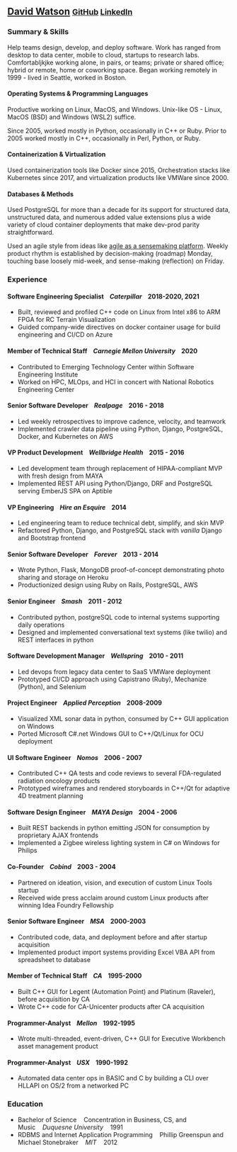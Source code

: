 ## [David Watson](mailto:david@davidwatson.org) <small>[GitHub](https://github.com/davidthewatson) [LinkedIn](https://www.linkedin.com/in/davidthewatson/)</small>


### Summary & Skills

Help teams design, develop, and deploy software. Work has ranged from desktop to data center, mobile to cloud, startups to research labs. Comfortabljkjke working alone, in pairs, or teams; private or shared office; hybrid or remote, home or coworking space. Began working remotely in 1999 - lived in Seattle, worked in Boston.

#### Operating Systems & Programming Languages

Productive working on Linux, MacOS, and Windows. Unix-like OS - Linux, MacOS (BSD) and Windows (WSL2) suffice.

Since 2005, worked mostly in Python, occasionally in C++ or Ruby. Prior to 2005 worked mostly in C++, occasionally in Perl, Python, or Ruby.

#### Containerization & Virtualization

Used containerization tools like Docker since 2015, Orchestration stacks like Kubernetes since 2017, and virtualization products like VMWare since 2000. 

#### Databases & Methods

Used PostgreSQL for more than a decade for its support for structured data, unstructured data, and numerous added value extensions plus a wide variety of cloud container deployments that make dev-prod parity straightforward.

Used an agile style from ideas like [agile as a sensemaking platform](https://medium.com/agile-sensemaking/why-sensemaking-will-save-agile-e1ad99b4805a). Weekly product rhythm is established by decision-making (roadmap) Monday, touching base loosely mid-week, and sense-making (reflection) on Friday.

### Experience

#### Software Engineering Specialist&nbsp;&nbsp;&nbsp;&nbsp;_Caterpillar_&nbsp;&nbsp;&nbsp;&nbsp;2018-2020, 2021
  * Built, reviewed and profiled C++ code on Linux from Intel x86 to ARM FPGA for RC Terrain Visualization
  * Guided company-wide directives on docker container usage for build engineering and CI/CD on Azure

#### Member of Technical Staff&nbsp;&nbsp;&nbsp;&nbsp;_Carnegie Mellon University_&nbsp;&nbsp;&nbsp;&nbsp;2020
  * Contributed to Emerging Technology Center within Software Engineering Institute
  * Worked on HPC, MLOps, and HCI in concert with National Robotics Engineering Center

#### Senior Software Developer&nbsp;&nbsp;&nbsp;&nbsp;_Realpage_&nbsp;&nbsp;&nbsp;&nbsp;2016 - 2018
  * Led weekly retrospectives to improve cadence, velocity, and teamwork
  * Implemented crawler data pipeline using Python, Django, PostgreSQL, Docker, and Kubernetes on AWS

#### VP Product Development&nbsp;&nbsp;&nbsp;&nbsp;_Wellbridge Health_&nbsp;&nbsp;&nbsp;&nbsp;2015 - 2016
  * Led development team through replacement of HIPAA-compliant MVP with fresh design from MAYA
  * Implemented REST API using Python/Django, DRF and PostgreSQL serving EmberJS SPA on Aptible 

#### VP Engineering&nbsp;&nbsp;&nbsp;&nbsp;_Hire an Esquire_&nbsp;&nbsp;&nbsp;&nbsp;2014
  * Led engineering team to reduce technical debt, simplify, and skin MVP  
  * Refactored Python, Django, and PostgreSQL stack with _vanilla_ Django and Bootstrap frontend

#### Senior Software Developer&nbsp;&nbsp;&nbsp;&nbsp;_Forever_&nbsp;&nbsp;&nbsp;&nbsp;2013 - 2014
  * Wrote Python, Flask, MongoDB proof-of-concept demonstrating photo sharing and storage on Heroku
  * Productionized design using Ruby on Rails, PostgreSQL, AWS

#### Senior Engineer&nbsp;&nbsp;&nbsp;&nbsp;_Smash_&nbsp;&nbsp;&nbsp;&nbsp;2011 - 2012
  * Contributed python, postgreSQL code to internal systems supporting daily operations
  * Designed and implemented conversational text systems (like twilio) and REST interfaces in python

#### Software Development Manager&nbsp;&nbsp;&nbsp;&nbsp;_Wellspring_&nbsp;&nbsp;&nbsp;&nbsp;2010 - 2011
  * Led devops from legacy data center to SaaS VMWare deployment
  * Prototyped CI/CD approach using Capistrano (Ruby), Mechanize (Python), and Selenium

#### Project Engineer&nbsp;&nbsp;&nbsp;&nbsp;_Applied Perception_&nbsp;&nbsp;&nbsp;&nbsp;2008-2009
  * Visualized XML sonar data in python, consumed by C++ GUI application on Windows 
  * Ported Microsoft C#.net Windows GUI to C++/Qt/Linux for OCU deployment

#### UI Software Engineer&nbsp;&nbsp;&nbsp;&nbsp;_Nomos_&nbsp;&nbsp;&nbsp;&nbsp;2006 - 2007
  * Contributed C++ QA tests and code reviews to several FDA-regulated radiation oncology products
  * Prototyped wireframes and rendered storyboards in C++/Qt for adaptive 4D treatment planning

#### Software Design Engineer&nbsp;&nbsp;&nbsp;&nbsp;_MAYA Design_&nbsp;&nbsp;&nbsp;&nbsp;2004 - 2006
  * Built REST backends in python emitting JSON for consumption by proprietary AJAX frontends
  * Implemented a Zigbee wireless lighting system in C# on Windows for Philips

#### Co-Founder&nbsp;&nbsp;&nbsp;&nbsp;_Cobind_&nbsp;&nbsp;&nbsp;&nbsp;2003 - 2004
  * Partnered on ideation, vision, and execution of custom Linux Tools startup
  * Received wide press acclaim around custom Linux products after winning Idea Foundry Fellowship

#### Senior Software Engineer&nbsp;&nbsp;&nbsp;&nbsp;_MSA_&nbsp;&nbsp;&nbsp;&nbsp;2000-2003
  * Contributed code, data, and deployment before and after startup acquisition
  * Implemented product import systems providing Excel VBA API from spreadsheet to database 

#### Member of Technical Staff&nbsp;&nbsp;&nbsp;&nbsp;_CA_&nbsp;&nbsp;&nbsp;&nbsp;1995-2000
  * Built C++ GUI for Legent (Automation Point) and Platinum (Raveler), before acquisition by CA 
  * Wrote C++ code for CA-Unicenter products after CA acquisition

#### Programmer-Analyst&nbsp;&nbsp;&nbsp;&nbsp;_Mellon_&nbsp;&nbsp;&nbsp;&nbsp;1992-1995
  * Wrote multi-threaded, event-driven, C++ GUI for Executive Workbench asset management product
  
#### Programmer-Analyst&nbsp;&nbsp;&nbsp;&nbsp;_USX_&nbsp;&nbsp;&nbsp;&nbsp;1990-1992
  * Automated data center ops in BASIC and C by building a CLI over HLLAPI on OS/2 from a networked PC 

### Education

  * Bachelor of Science&nbsp;&nbsp;&nbsp;&nbsp;Concentration in Business, CS, and Music&nbsp;&nbsp;&nbsp;&nbsp;_Duquesne University_&nbsp;&nbsp;&nbsp;&nbsp;1991
  * RDBMS and Internet Application Programming&nbsp;&nbsp;&nbsp;&nbsp;Phillip Greenspun and Michael Stonebraker&nbsp;&nbsp;&nbsp;&nbsp;_MIT_&nbsp;&nbsp;&nbsp;&nbsp;2012